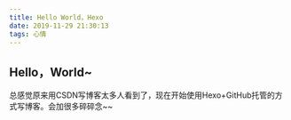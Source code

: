 ```yaml
---
title: Hello World，Hexo
date: 2019-11-29 21:30:13
tags: 心情
---
```

## Hello，World~

总感觉原来用CSDN写博客太多人看到了，现在开始使用Hexo+GitHub托管的方式写博客。会加很多碎碎念~~





